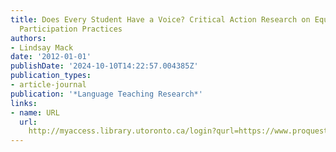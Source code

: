 ```yaml
---
title: Does Every Student Have a Voice? Critical Action Research on Equitable Classroom
  Participation Practices
authors:
- Lindsay Mack
date: '2012-01-01'
publishDate: '2024-10-10T14:22:57.004385Z'
publication_types:
- article-journal
publication: '*Language Teaching Research*'
links:
- name: URL
  url: 
    http://myaccess.library.utoronto.ca/login?qurl=https://www.proquest.com/docview/1037906590?accountid=14771&bdid=38382&_bd=X5ItnAiApvS6tv4L3iv9XkfFwVY%3D
---
```

